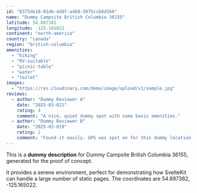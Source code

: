 ```yaml
---
id: "8375de10-01db-4ddf-a4b0-5075ccb8d166"
name: "Dummy Campsite British Columbia 36155"
latitude: 54.897382
longitude: -125.165022
continent: "north-america"
country: "canada"
region: "british-columbia"
amenities:
  - "hiking"
  - "RV-suitable"
  - "picnic-table"
  - "water"
  - "toilet"
images:
  - "https://res.cloudinary.com/demo/image/upload/v1/sample.jpg"
reviews:
  - author: "Dummy Reviewer A"
    date: "2025-03-021"
    rating: 4
    comment: "A nice, quiet dummy spot with some basic amenities."
  - author: "Dummy Reviewer B"
    date: "2025-02-019"
    rating: 2
    comment: "Found it easily. GPS was spot on for this dummy location."
---
```


This is a **dummy description** for Dummy Campsite British Columbia 36155, generated for the proof of concept.

It provides a serene environment, perfect for demonstrating how SvelteKit can handle a large number of static pages. The coordinates are 54.897382, -125.165022.

